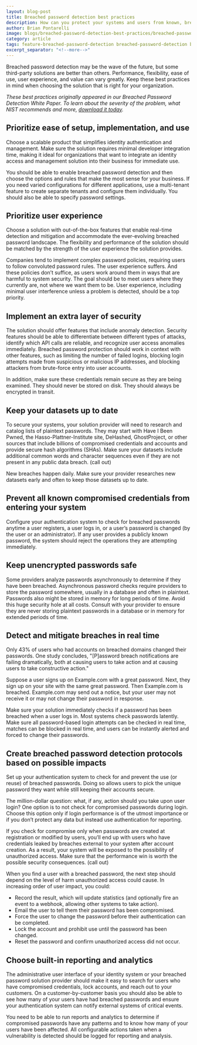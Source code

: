 ```yaml
---
layout: blog-post
title: Breached password detection best practices
description: How can you protect your systems and users from known, breached passwords?
author: Brian Pontarelli
image: blogs/breached-password-detection-best-practices/breached-password-detection-best-practices.png
category: article
tags: feature-breached-password-detection breached-password-detection best-practices
excerpt_separator: "<!--more-->"
---
```


Breached password detection may be the wave of the future, but some third-party solutions are better than others. Performance, flexibility, ease of use, user experience, and value can vary greatly. Keep these best practices in mind when choosing the solution that is right for your organization.

<!--more-->

*These best practices originally appeared in our Breached Password Detection White Paper. To learn about the severity of the problem, what NIST recommends and more, [download it today](/resources/breached-password-detection-white-paper.pdf).*

## Prioritize ease of setup, implementation, and use

Choose a scalable product that simplifies identity authentication and management. Make sure the solution requires minimal developer integration time, making it ideal for organizations that want to integrate an identity access and management solution into their business for immediate use.

You should be able to enable breached password detection and then choose the options and rules that make the most sense for your business. If you need varied configurations for different applications, use a multi-tenant feature to create separate tenants and configure them individually. You should also be able to specify password settings.

## Prioritize user experience

Choose a solution with out-of-the-box features that enable real-time detection and mitigation and accommodate the ever-evolving breached password landscape. The flexibility and performance of the solution should be matched by the strength of the user experience the solution provides. 

Companies tend to implement complex password policies, requiring users to follow convoluted password rules. The user experience suffers. And these policies don’t suffice, as users work around them in ways that are harmful to system security. The goal should be to meet users where they currently are, not where we want them to be. User experience, including minimal user interference unless a problem is detected, should be a top priority.

## Implement an extra layer of security

The solution should offer features that include anomaly detection. Security features should be able to differentiate between different types of attacks, identify which API calls are reliable, and recognize user access anomalies immediately. Breached password protection should work in context with other features, such as limiting the number of failed logins, blocking login attempts made from suspicious or malicious IP addresses, and blocking attackers from brute-force entry into user accounts.

In addition, make sure these credentials remain secure as they are being examined. They should never be stored on disk. They should always be encrypted in transit.

## Keep your datasets up to date

To secure your systems, your solution provider will need to research and catalog lists of plaintext passwords. They may start with Have I Been Pwned, the Hasso-Plattner-Institute site, DeHashed, GhostProject, or other sources that include billions of compromised credentials and accounts and provide secure hash algorithms (SHAs). Make sure your datasets include additional common words and character sequences even if they are not present in any public data breach. (call out)

New breaches happen daily. Make sure your provider researches new datasets early and often to keep those datasets up to date.

## Prevent all known compromised credentials from entering your system 

Configure your authentication system to check for breached passwords anytime a user registers, a user logs in, or a user’s password is changed (by the user or an administrator). If any user provides a publicly known password, the system should reject the operations they are attempting immediately.

## Keep unencrypted passwords safe

Some providers analyze passwords asynchronously to determine if they have been breached. Asynchronous password checks require providers to store the password somewhere, usually in a database and often in plaintext. Passwords also might be stored in memory for long periods of time. Avoid this huge security hole at all costs. Consult with your provider to ensure they are never storing plaintext passwords in a database or in memory for extended periods of time.

## Detect and mitigate breaches in real time
Only 43% of users who had accounts on breached domains changed their passwords. One study concludes, "[P]assword breach notifications are failing dramatically, both at causing users to take action and at causing users to take constructive action."

Suppose a user signs up on Example.com with a great password. Next, they sign up on your site with the same great password. Then Example.com is breached. Example.com may send out a notice, but your user may not receive it or may not change their password in response.

Make sure your solution immediately checks if a password has been breached when a user logs in. Most systems check passwords latently. Make sure all password-based login attempts can be checked in real time, matches can be blocked in real time, and users can be instantly alerted and forced to change their passwords.

## Create breached password detection protocols based on possible impacts

Set up your authentication system to check for and prevent the use (or reuse) of breached passwords. Doing so allows users to pick the unique password they want while still keeping their accounts secure.

The million-dollar question: what, if any, action should you take upon user login? One option is to not check for compromised passwords during login. Choose this option only if login performance is of the utmost importance or if you don’t protect any data but instead use authentication for reporting.

If you check for compromise only when passwords are created at registration or modified by users, you’ll end up with users who have credentials leaked by breaches external to your system after account creation. As a result, your system will be exposed to the possibility of unauthorized access. Make sure that the performance win is worth the possible security consequences. (call out)

When you find a user with a breached password, the next step should depend on the level of harm unauthorized access could cause. In increasing order of user impact, you could:

* Record the result, which will update statistics (and optionally fire an event to a webhook, allowing other systems to take action).
* Email the user to tell them their password has been compromised.
* Force the user to change the password before their authentication can be completed.
* Lock the account and prohibit use until the password has been changed.
* Reset the password and confirm unauthorized access did not occur.

## Choose built-in reporting and analytics

The administrative user interface of your identity system or your breached password solution provider should make it easy to search for users who have compromised credentials, lock accounts, and reach out to your customers. On a customer-by-customer basis you should also be able to see how many of your users have had breached passwords and ensure your authentication system can notify external systems of critical events.

You need to be able to run reports and analytics to determine if compromised passwords have any patterns and to know how many of your users have been affected. All configurable actions taken when a vulnerability is detected should be logged for reporting and analysis.

